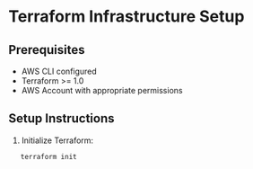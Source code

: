 # Terraform Infrastructure Setup

## Prerequisites
- AWS CLI configured
- Terraform >= 1.0
- AWS Account with appropriate permissions

## Setup Instructions

1. Initialize Terraform:
```bash
   terraform init